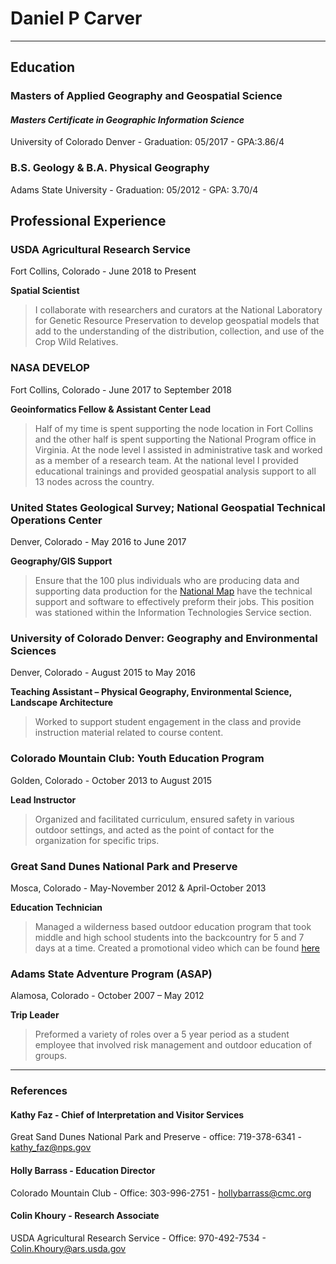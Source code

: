 
# Daniel P Carver
___

## **Education**

### Masters of Applied Geography and Geospatial Science
#### *Masters Certificate in Geographic Information Science*

University of Colorado Denver -
Graduation: 05/2017 -
GPA:3.86/4

### B.S. Geology & B.A. Physical Geography

Adams State University -
Graduation: 05/2012 -
GPA: 3.70/4


## **Professional Experience**

### USDA Agricultural Research Service
Fort Collins, Colorado -
June 2018 to Present

**Spatial Scientist**
> I collaborate with researchers and curators at the National Laboratory for Genetic Resource Preservation to develop geospatial models that add to the understanding of the distribution, collection, and use of the Crop Wild Relatives.


### NASA DEVELOP

Fort Collins, Colorado -
June 2017 to September 2018

**Geoinformatics Fellow & Assistant Center Lead**

> Half of my time is spent supporting the node location in Fort Collins and the other half is spent supporting the National Program office in Virginia. At the node level I assisted in administrative task and worked as a member of a research team. At the national level I provided educational trainings and provided geospatial analysis support to all 13 nodes across the country.

### United States Geological Survey; National Geospatial Technical Operations Center
Denver, Colorado -
May 2016 to June 2017

**Geography/GIS Support**

> Ensure that the 100 plus individuals who are producing data and
supporting data production for the [National Map](https://nationalmap.gov/) have the technical support and software to effectively
preform their jobs. This position was stationed within the Information Technologies Service section.

### University of Colorado Denver: Geography and Environmental Sciences

Denver, Colorado -
August 2015 to May 2016

**Teaching Assistant – Physical Geography,  Environmental Science, Landscape Architecture**

> Worked to support student engagement in the class and provide instruction material related to course content.

### Colorado Mountain Club: Youth Education Program

Golden, Colorado -
October 2013 to August 2015

**Lead Instructor**

> Organized and facilitated curriculum, ensured safety in various outdoor settings, and acted as the point of contact for the organization for specific trips.

### Great Sand Dunes National Park and Preserve

Mosca, Colorado -
May-November 2012 & April-October 2013

**Education Technician**

> Managed a wilderness based outdoor education program that took middle and high school students into the backcountry for 5 and 7 days at a time. Created a promotional video which can be found [here](https://www.youtube.com/watch?v=fwhb6LhqPU0&t=32s)


### Adams State Adventure Program (ASAP)

Alamosa, Colorado -
October 2007 – May 2012

**Trip Leader**

> Preformed a variety of roles over a 5 year period as a student employee that involved risk management and outdoor education of groups.


___
 ### References

 #### Kathy Faz - Chief of Interpretation and Visitor Services

Great Sand Dunes National Park and Preserve - office: 719-378-6341 - kathy_faz@nps.gov

#### Holly Barrass - Education Director
Colorado Mountain Club - Office: 303-996-2751 - hollybarrass@cmc.org

#### Colin Khoury - Research Associate
USDA Agricultural Research Service - Office: 970-492-7534 - Colin.Khoury@ars.usda.gov
